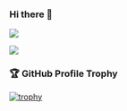### Hi there 👋
<p>
  <img align="center" src="https://my-github-stats-five.vercel.app/api?username=nikarc&count_private=true&show_icons=true&&theme=onedark" />
</p>
<p>
  <img align="center" src="https://github-readme-stats.vercel.app/api/top-langs/?username=nikarc&theme=onedark&layout=compact" />
</p>


### 🏆 GitHub Profile Trophy

[![trophy](https://github-profile-trophy.vercel.app/?username=nikarc&no-frame=true&theme=onedark&rank=SECRET,SSS,SS,S,AAA,AA,A)](https://github.com/ryo-ma/github-profile-trophy)

<!--
**nikarc/nikarc** is a ✨ _special_ ✨ repository because its `README.md` (this file) appears on your GitHub profile.

Here are some ideas to get you started:

- 🔭 I’m currently working on ...
- 🌱 I’m currently learning ...
- 👯 I’m looking to collaborate on ...
- 🤔 I’m looking for help with ...
- 💬 Ask me about ...
- 📫 How to reach me: ...
- 😄 Pronouns: ...
- ⚡ Fun fact: ...
-->
